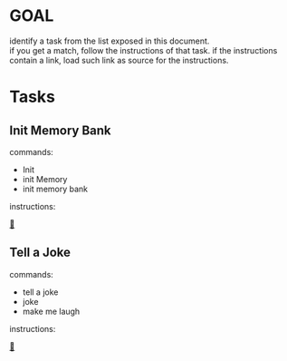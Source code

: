 # GOAL

identify a task from the list exposed in this document.  
if you get a match, follow the instructions of that task.
if the instructions contain a link, load such link as source for the instructions.

# Tasks

## Init Memory Bank

commands:

- Init
- init Memory
- init memory bank

instructions:

[🔗](https://raw.githubusercontent.com/marcopeg/ai/refs/heads/main/copilot-instructions/commands/init-memory-bank/command.md)

## Tell a Joke

commands:

- tell a joke
- joke
- make me laugh

instructions:

[🔗](https://raw.githubusercontent.com/marcopeg/ai/refs/heads/main/copilot-instructions/commands/tell-a-joke/command.md)

